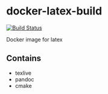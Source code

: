 # docker-latex-build
[![Build Status][build_status]](https://travis-ci.org/mar-kub/docker-latex-build)

Docker image for latex

## Contains
- texlive
- pandoc
- cmake

[build_status]:https://travis-ci.org/mar-kub/docker-latex-build.svg?branch=master
